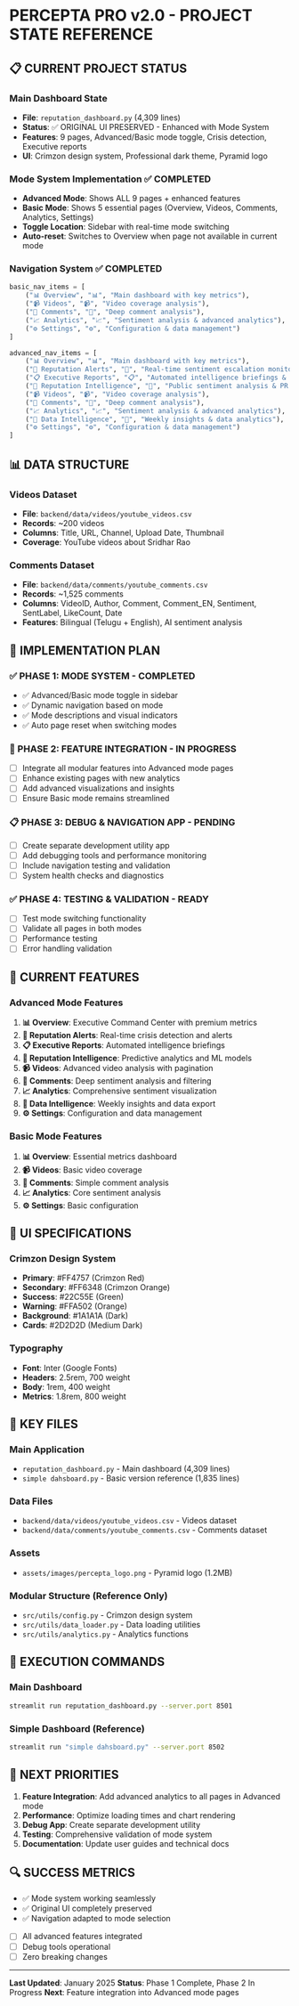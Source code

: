 # PERCEPTA PRO v2.0 - PROJECT STATE REFERENCE

## 📋 **CURRENT PROJECT STATUS**

### **Main Dashboard State**
- **File**: `reputation_dashboard.py` (4,309 lines)
- **Status**: ✅ ORIGINAL UI PRESERVED - Enhanced with Mode System
- **Features**: 9 pages, Advanced/Basic mode toggle, Crisis detection, Executive reports
- **UI**: Crimzon design system, Professional dark theme, Pyramid logo

### **Mode System Implementation** ✅ COMPLETED
- **Advanced Mode**: Shows ALL 9 pages + enhanced features
- **Basic Mode**: Shows 5 essential pages (Overview, Videos, Comments, Analytics, Settings)
- **Toggle Location**: Sidebar with real-time mode switching
- **Auto-reset**: Switches to Overview when page not available in current mode

### **Navigation System** ✅ COMPLETED
```python
basic_nav_items = [
    ("📊 Overview", "📊", "Main dashboard with key metrics"),
    ("📹 Videos", "📹", "Video coverage analysis"), 
    ("💬 Comments", "💬", "Deep comment analysis"),
    ("📈 Analytics", "📈", "Sentiment analysis & advanced analytics"),
    ("⚙️ Settings", "⚙️", "Configuration & data management")
]

advanced_nav_items = [
    ("📊 Overview", "📊", "Main dashboard with key metrics"),
    ("🔔 Reputation Alerts", "🔔", "Real-time sentiment escalation monitoring & alerts"),
    ("📋 Executive Reports", "📋", "Automated intelligence briefings & reports"),
    ("🧠 Reputation Intelligence", "🧠", "Public sentiment analysis & PR risk management"),
    ("📹 Videos", "📹", "Video coverage analysis"),
    ("💬 Comments", "💬", "Deep comment analysis"),
    ("📈 Analytics", "📈", "Sentiment analysis & advanced analytics"),
    ("📂 Data Intelligence", "📂", "Weekly insights & data analytics"),
    ("⚙️ Settings", "⚙️", "Configuration & data management")
]
```

## 📊 **DATA STRUCTURE**

### **Videos Dataset**
- **File**: `backend/data/videos/youtube_videos.csv`
- **Records**: ~200 videos
- **Columns**: Title, URL, Channel, Upload Date, Thumbnail
- **Coverage**: YouTube videos about Sridhar Rao

### **Comments Dataset**
- **File**: `backend/data/comments/youtube_comments.csv`
- **Records**: ~1,525 comments
- **Columns**: VideoID, Author, Comment, Comment_EN, Sentiment, SentLabel, LikeCount, Date
- **Features**: Bilingual (Telugu + English), AI sentiment analysis

## 🎯 **IMPLEMENTATION PLAN**

### **✅ PHASE 1: MODE SYSTEM** - COMPLETED
- ✅ Advanced/Basic mode toggle in sidebar
- ✅ Dynamic navigation based on mode
- ✅ Mode descriptions and visual indicators
- ✅ Auto page reset when switching modes

### **🔄 PHASE 2: FEATURE INTEGRATION** - IN PROGRESS
- [ ] Integrate all modular features into Advanced mode pages
- [ ] Enhance existing pages with new analytics
- [ ] Add advanced visualizations and insights
- [ ] Ensure Basic mode remains streamlined

### **📋 PHASE 3: DEBUG & NAVIGATION APP** - PENDING
- [ ] Create separate development utility app
- [ ] Add debugging tools and performance monitoring
- [ ] Include navigation testing and validation
- [ ] System health checks and diagnostics

### **✅ PHASE 4: TESTING & VALIDATION** - READY
- [ ] Test mode switching functionality
- [ ] Validate all pages in both modes
- [ ] Performance testing
- [ ] Error handling validation

## 🔧 **CURRENT FEATURES**

### **Advanced Mode Features**
1. **📊 Overview**: Executive Command Center with premium metrics
2. **🔔 Reputation Alerts**: Real-time crisis detection and alerts
3. **📋 Executive Reports**: Automated intelligence briefings
4. **🧠 Reputation Intelligence**: Predictive analytics and ML models
5. **📹 Videos**: Advanced video analysis with pagination
6. **💬 Comments**: Deep sentiment analysis and filtering
7. **📈 Analytics**: Comprehensive sentiment visualization
8. **📂 Data Intelligence**: Weekly insights and data export
9. **⚙️ Settings**: Configuration and data management

### **Basic Mode Features**
1. **📊 Overview**: Essential metrics dashboard
2. **📹 Videos**: Basic video coverage
3. **💬 Comments**: Simple comment analysis
4. **📈 Analytics**: Core sentiment analysis
5. **⚙️ Settings**: Basic configuration

## 🎨 **UI SPECIFICATIONS**

### **Crimzon Design System**
- **Primary**: #FF4757 (Crimzon Red)
- **Secondary**: #FF6348 (Crimzon Orange)  
- **Success**: #22C55E (Green)
- **Warning**: #FFA502 (Orange)
- **Background**: #1A1A1A (Dark)
- **Cards**: #2D2D2D (Medium Dark)

### **Typography**
- **Font**: Inter (Google Fonts)
- **Headers**: 2.5rem, 700 weight
- **Body**: 1rem, 400 weight
- **Metrics**: 1.8rem, 800 weight

## 📁 **KEY FILES**

### **Main Application**
- `reputation_dashboard.py` - Main dashboard (4,309 lines)
- `simple dahsboard.py` - Basic version reference (1,835 lines)

### **Data Files**
- `backend/data/videos/youtube_videos.csv` - Videos dataset
- `backend/data/comments/youtube_comments.csv` - Comments dataset

### **Assets**
- `assets/images/percepta_logo.png` - Pyramid logo (1.2MB)

### **Modular Structure** (Reference Only)
- `src/utils/config.py` - Crimzon design system
- `src/utils/data_loader.py` - Data loading utilities
- `src/utils/analytics.py` - Analytics functions

## 🚀 **EXECUTION COMMANDS**

### **Main Dashboard**
```bash
streamlit run reputation_dashboard.py --server.port 8501
```

### **Simple Dashboard** (Reference)
```bash
streamlit run "simple dahsboard.py" --server.port 8502
```

## 🎯 **NEXT PRIORITIES**

1. **Feature Integration**: Add advanced analytics to all pages in Advanced mode
2. **Performance**: Optimize loading times and chart rendering
3. **Debug App**: Create separate development utility
4. **Testing**: Comprehensive validation of mode system
5. **Documentation**: Update user guides and technical docs

## 🔍 **SUCCESS METRICS**

- ✅ Mode system working seamlessly
- ✅ Original UI completely preserved
- ✅ Navigation adapted to mode selection
- [ ] All advanced features integrated
- [ ] Debug tools operational
- [ ] Zero breaking changes

---

**Last Updated**: January 2025
**Status**: Phase 1 Complete, Phase 2 In Progress
**Next**: Feature integration into Advanced mode pages 